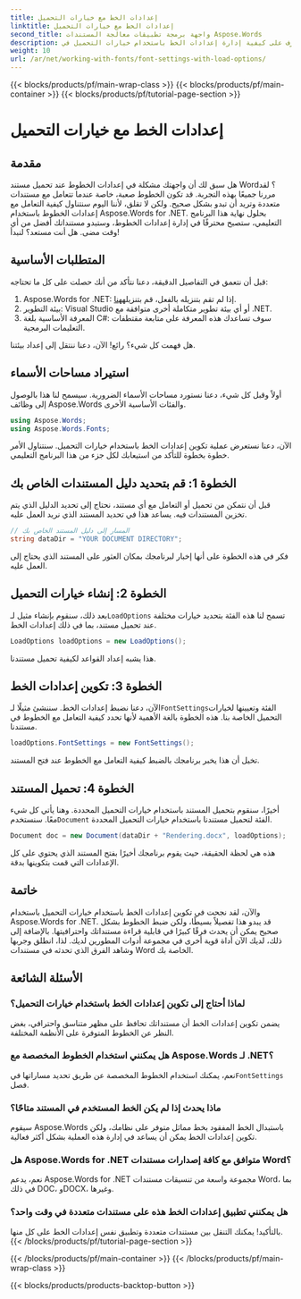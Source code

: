 ```yaml
---
title: إعدادات الخط مع خيارات التحميل
linktitle: إعدادات الخط مع خيارات التحميل
second_title: واجهة برمجة تطبيقات معالجة المستندات Aspose.Words
description: تعرف على كيفية إدارة إعدادات الخط باستخدام خيارات التحميل في Aspose.Words for .NET. دليل خطوة بخطوة للمطورين لضمان ظهور الخط بشكل متناسق في مستندات Word.
weight: 10
url: /ar/net/working-with-fonts/font-settings-with-load-options/
---
```


{{< blocks/products/pf/main-wrap-class >}}
{{< blocks/products/pf/main-container >}}
{{< blocks/products/pf/tutorial-page-section >}}

# إعدادات الخط مع خيارات التحميل

## مقدمة

هل سبق لك أن واجهتك مشكلة في إعدادات الخطوط عند تحميل مستند Word؟ لقد مررنا جميعًا بهذه التجربة. قد تكون الخطوط صعبة، خاصة عندما تتعامل مع مستندات متعددة وتريد أن تبدو بشكل صحيح. ولكن لا تقلق، لأننا اليوم سنتناول كيفية التعامل مع إعدادات الخطوط باستخدام Aspose.Words for .NET. بحلول نهاية هذا البرنامج التعليمي، ستصبح محترفًا في إدارة إعدادات الخطوط، وستبدو مستنداتك أفضل من أي وقت مضى. هل أنت مستعد؟ لنبدأ!

## المتطلبات الأساسية

قبل أن نتعمق في التفاصيل الدقيقة، دعنا نتأكد من أنك حصلت على كل ما تحتاجه:

1.  Aspose.Words for .NET: إذا لم تقم بتنزيله بالفعل، قم بتنزيله[هنا](https://releases.aspose.com/words/net/).
2. بيئة التطوير: Visual Studio أو أي بيئة تطوير متكاملة أخرى متوافقة مع .NET.
3. المعرفة الأساسية بلغة C#: سوف تساعدك هذه المعرفة على متابعة مقتطفات التعليمات البرمجية.

هل فهمت كل شيء؟ رائع! الآن، دعنا ننتقل إلى إعداد بيئتنا.

## استيراد مساحات الأسماء

أولاً وقبل كل شيء، دعنا نستورد مساحات الأسماء الضرورية. سيسمح لنا هذا بالوصول إلى وظائف Aspose.Words والفئات الأساسية الأخرى.

```csharp
using Aspose.Words;
using Aspose.Words.Fonts;
```

الآن، دعنا نستعرض عملية تكوين إعدادات الخط باستخدام خيارات التحميل. سنتناول الأمر خطوة بخطوة للتأكد من استيعابك لكل جزء من هذا البرنامج التعليمي.

## الخطوة 1: قم بتحديد دليل المستندات الخاص بك

قبل أن نتمكن من تحميل أو التعامل مع أي مستند، نحتاج إلى تحديد الدليل الذي يتم تخزين المستندات فيه. يساعد هذا في تحديد المستند الذي نريد العمل عليه.

```csharp
// المسار إلى دليل المستند الخاص بك
string dataDir = "YOUR DOCUMENT DIRECTORY";
```

فكر في هذه الخطوة على أنها إخبار لبرنامجك بمكان العثور على المستند الذي يحتاج إلى العمل عليه.

## الخطوة 2: إنشاء خيارات التحميل

 بعد ذلك، سنقوم بإنشاء مثيل لـ`LoadOptions` تسمح لنا هذه الفئة بتحديد خيارات مختلفة عند تحميل مستند، بما في ذلك إعدادات الخط.

```csharp
LoadOptions loadOptions = new LoadOptions();
```

هذا يشبه إعداد القواعد لكيفية تحميل مستندنا.

## الخطوة 3: تكوين إعدادات الخط

 الآن، دعنا نضبط إعدادات الخط. سننشئ مثيلًا لـ`FontSettings`الفئة وتعيينها لخيارات التحميل الخاصة بنا. هذه الخطوة بالغة الأهمية لأنها تحدد كيفية التعامل مع الخطوط في مستندنا.

```csharp
loadOptions.FontSettings = new FontSettings();
```

تخيل أن هذا يخبر برنامجك بالضبط كيفية التعامل مع الخطوط عند فتح المستند.

## الخطوة 4: تحميل المستند

 أخيرًا، سنقوم بتحميل المستند باستخدام خيارات التحميل المحددة. وهنا يأتي كل شيء معًا. سنستخدم`Document` الفئة لتحميل مستندنا باستخدام خيارات التحميل المحددة.

```csharp
Document doc = new Document(dataDir + "Rendering.docx", loadOptions);
```

هذه هي لحظة الحقيقة، حيث يقوم برنامجك أخيرًا بفتح المستند الذي يحتوي على كل الإعدادات التي قمت بتكوينها بدقة.

## خاتمة

والآن، لقد نجحت في تكوين إعدادات الخط باستخدام خيارات التحميل باستخدام Aspose.Words for .NET. قد يبدو هذا تفصيلاً بسيطًا، ولكن ضبط الخطوط بشكل صحيح يمكن أن يحدث فرقًا كبيرًا في قابلية قراءة مستنداتك واحترافيتها. بالإضافة إلى ذلك، لديك الآن أداة قوية أخرى في مجموعة أدوات المطورين لديك. لذا، انطلق وجربها وشاهد الفرق الذي تحدثه في مستندات Word الخاصة بك.

## الأسئلة الشائعة

### لماذا أحتاج إلى تكوين إعدادات الخط باستخدام خيارات التحميل؟
يضمن تكوين إعدادات الخط أن مستنداتك تحافظ على مظهر متناسق واحترافي، بغض النظر عن الخطوط المتوفرة على الأنظمة المختلفة.

### هل يمكنني استخدام الخطوط المخصصة مع Aspose.Words لـ .NET؟
 نعم، يمكنك استخدام الخطوط المخصصة عن طريق تحديد مساراتها في`FontSettings` فصل.

### ماذا يحدث إذا لم يكن الخط المستخدم في المستند متاحًا؟
سيقوم Aspose.Words باستبدال الخط المفقود بخط مماثل متوفر على نظامك، ولكن تكوين إعدادات الخط يمكن أن يساعد في إدارة هذه العملية بشكل أكثر فعالية.

### هل Aspose.Words for .NET متوافق مع كافة إصدارات مستندات Word؟
نعم، يدعم Aspose.Words for .NET مجموعة واسعة من تنسيقات مستندات Word، بما في ذلك DOC، وDOCX، وغيرها.

### هل يمكنني تطبيق إعدادات الخط هذه على مستندات متعددة في وقت واحد؟
بالتأكيد! يمكنك التنقل بين مستندات متعددة وتطبيق نفس إعدادات الخط على كل منها.
{{< /blocks/products/pf/tutorial-page-section >}}

{{< /blocks/products/pf/main-container >}}
{{< /blocks/products/pf/main-wrap-class >}}

{{< blocks/products/products-backtop-button >}}
